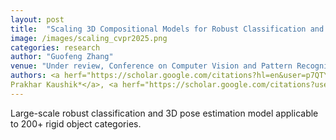 ```yaml
---
layout: post
title:  "Scaling 3D Compositional Models for Robust Classification and Pose Estimation"
image: /images/scaling_cvpr2025.png
categories: research
author: "Guofeng Zhang"
venue: "Under review, Conference on Computer Vision and Pattern Recognition (CVPR)"
authors: <a herf="https://scholar.google.com/citations?hl=en&user=p7QTY-cAAAAJ">Xiaoding Yuan*</a>, <strong>Guofeng Zhang*</strong>, <a herf="https://scholar.google.com/citations?hl=en&user=GXJRSLQAAAAJ">
Prakhar Kaushik*</a>, <a herf="https://scholar.google.com/citations?user=fRT8Eg4AAAAJ">Artur Jesslen</a>, <a herf="https://scholar.google.com/citations?hl=en&user=tRLUOBIAAAAJ"> Adam Kortylewski</a>, and <a herf="https://scholar.google.com/citations?user=FJ-huxgAAAAJ">Alan Yuille</a>
---
```

Large-scale robust classification and 3D pose estimation model applicable to 200+ rigid object categories. 
